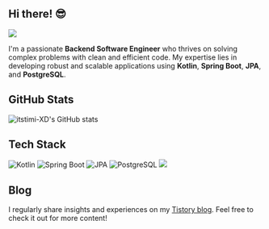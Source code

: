 ## Hi there! 😎

<a href="https://github.com/devxb/gitanimals">
  <img src="https://render.gitanimals.org/farms/itstimi-XD"/>
</a>


I'm a passionate **Backend Software Engineer** who thrives on solving complex problems with clean and efficient code. My expertise lies in developing robust and scalable applications using **Kotlin**, **Spring Boot**, **JPA**, and **PostgreSQL**.


## GitHub Stats

![itstimi-XD's GitHub stats](https://github-readme-stats.vercel.app/api?username=itstimi-XD)

## Tech Stack

![Kotlin](https://img.shields.io/badge/Kotlin-0095D5?style=for-the-badge&logo=kotlin&logoColor=white)
![Spring Boot](https://img.shields.io/badge/Spring_Boot-6DB33F?style=for-the-badge&logo=spring-boot&logoColor=white)
![JPA](https://img.shields.io/badge/JPA-007ACC?style=for-the-badge&logo=hibernate&logoColor=white)
![PostgreSQL](https://img.shields.io/badge/PostgreSQL-4169E1?style=for-the-badge&logo=postgresql&logoColor=white)
<a href="https://hhpluscertificateofcompletion.oopy.io/">
  <img src="https://static.spartacodingclub.kr/hanghae99/plus/completion/badge_black.svg" />
</a>

## Blog

I regularly share insights and experiences on my [Tistory blog](https://itstimi.tistory.com/). Feel free to check it out for more content!
